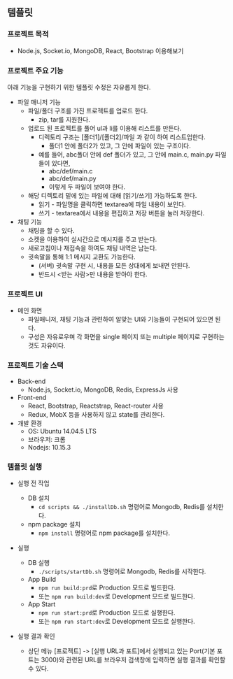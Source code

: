 ## 템플릿

### 프로젝트 목적

- Node.js, Socket.io, MongoDB, React, Bootstrap 이용해보기

### 프로젝트 주요 기능

아래 기능을 구현하기 위한 템플릿 수정은 자유롭게 한다.

- 파일 매니저 기능
  - 파일/폴더 구조를 가진 프로젝트를 업로드 한다.
    - zip, tar를 지원한다.
  - 업로드 된 프로젝트를 풀어 ul과 li를 이용해 리스트를 만든다.
    - 디렉토리 구조는 [폴더1]/[폴더2]/파일 과 같이 하여 리스트업한다.
      - 폴더1 안에 폴더2가 있고, 그 안에 파일이 있는 구조이다.
    - 예를 들어, abc폴더 안에 def 폴더가 있고, 그 안에 main.c, main.py 파일들이 있다면,
      - abc/def/main.c
      - abc/def/main.py
      - 이렇게 두 파일이 보여야 한다.
  - 해당 디렉토리 밑에 있는 파일에 대해 [읽기/쓰기] 가능하도록 한다.
    - 읽기 - 파일명을 클릭하면 textarea에 파일 내용이 보인다.
    - 쓰기 - textarea에서 내용을 편집하고 저장 버튼을 눌러 저장한다.
- 채팅 기능
  - 채팅을 할 수 있다.
  - 소켓을 이용하여 실시간으로 메시지를 주고 받는다.
  - 새로고침이나 재접속을 하여도 채팅 내역은 남는다.
  - 귓속말을 통해 1:1 메시지 교환도 가능한다.
    - (서버) 귓속말 구현 시, 내용을 모든 상대에게 보내면 안된다.
    - 반드시 <받는 사람>만 내용을 받아야 한다.

### 프로젝트 UI

- 메인 화면
  - 파일매니저, 채팅 기능과 관련하여 알맞는 UI와 기능들이 구현되어 있으면 된다.
  - 구성은 자유로우며 각 화면을 single 페이지 또는 multiple 페이지로 구현하는 것도 자유이다.

### 프로젝트 기술 스택

- Back-end
  - Node.js, Socket.io, MongoDB, Redis, ExpressJs 사용
- Front-end
  - React, Bootstrap, Reactstrap, React-router 사용
  - Redux, MobX 등을 사용하지 않고 state를 관리한다.
- 개발 환경
  - OS: Ubuntu 14.04.5 LTS
  - 브라우저: 크롬
  - Nodejs: 10.15.3

### 템플릿 실행

- 실행 전 작업

  - DB 설치
    - `cd scripts && ./installDb.sh` 명령어로 Mongodb, Redis를 설치한다.
  - npm package 설치
    - `npm install` 명령어로 npm package를 설치한다.

- 실행

  - DB 실행
    - `./scripts/startDb.sh` 명령어로 Mongodb, Redis를 시작한다.
  - App Build
    - `npm run build:prd`로 Production 모드로 빌드한다.
    - 또는 `npm run build:dev`로 Development 모드로 빌드한다.
  - App Start
    - `npm run start:prd`로 Production 모드로 실행한다.
    - 또는 `npm run start:dev`로 Development 모드로 실행한다.

- 실행 결과 확인
  - 상단 메뉴 [프로젝트] -> [실행 URL과 포트]에서 실행되고 있는 Port(기본 포트는 3000)와 관련된 URL를 브라우저 검색창에 입력하면 실행 결과를 확인할 수 있다.
